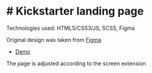 # # Kickstarter landing page
Technologies used: HTML5/CSS3/JS, SCSS, Figma

Original design was taken from [Figma](https://www.figma.com/file/Ujp7bCFuvuJlkn8TSbQPSZ/%E2%84%9611-(kickstarter)?node-id=0%3A1)
- [Demo](https://andriinychaiuk.github.io/Kickstarter/)

The page is adjusted according to the screen extension
